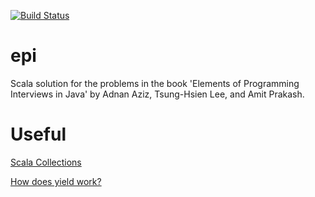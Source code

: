 [![Build Status](https://api.travis-ci.org/note/epi.svg)](https://travis-ci.org/note/epi)

# epi
Scala solution for the problems in the book 'Elements of Programming Interviews in Java' by Adnan Aziz, Tsung-Hsien Lee, and Amit Prakash.

# Useful

[Scala Collections](https://docs.scala-lang.org/overviews/collections/introduction.html)

[How does yield work?](https://docs.scala-lang.org/tutorials/FAQ/yield.html)


